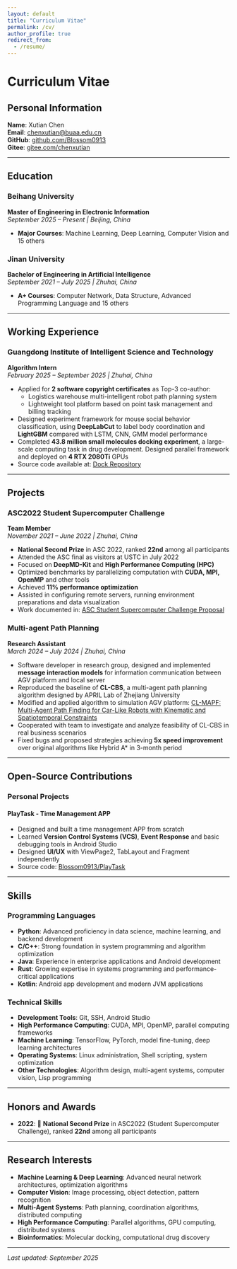 ```yaml
---
layout: default
title: "Curriculum Vitae"
permalink: /cv/
author_profile: true
redirect_from:
  - /resume/
---
```


# Curriculum Vitae

## Personal Information

**Name**: Xutian Chen  
**Email**: chenxutian@buaa.edu.cn  
**GitHub**: [github.com/Blossom0913](https://github.com/Blossom0913)  
**Gitee**: [gitee.com/chenxutian](https://gitee.com/chenxutian)

---

## Education

### Beihang University
**Master of Engineering in Electronic Information**  
*September 2025 – Present | Beijing, China*

- **Major Courses**: Machine Learning, Deep Learning, Computer Vision and 15 others

### Jinan University  
**Bachelor of Engineering in Artificial Intelligence**  
*September 2021 – July 2025 | Zhuhai, China*

- **A+ Courses**: Computer Network, Data Structure, Advanced Programming Language and 15 others

---

## Working Experience

### Guangdong Institute of Intelligent Science and Technology
**Algorithm Intern**  
*February 2025 – September 2025 | Zhuhai, China*

- Applied for **2 software copyright certificates** as Top-3 co-author:
  - Logistics warehouse multi-intelligent robot path planning system
  - Lightweight tool platform based on point task management and billing tracking
- Designed experiment framework for mouse social behavior classification, using **DeepLabCut** to label body coordination and **LightGBM** compared with LSTM, CNN, GMM model performance
- Completed **43.8 million small molecules docking experiment**, a large-scale computing task in drug development. Designed parallel framework and deployed on **4 RTX 2080Ti** GPUs
- Source code available at: [Dock Repository](https://github.com/Blossom0913)

---

## Projects

### ASC2022 Student Supercomputer Challenge
**Team Member**  
*November 2021 – June 2022 | Zhuhai, China*

- **National Second Prize** in ASC 2022, ranked **22nd** among all participants
- Attended the ASC final as visitors at USTC in July 2022
- Focused on **DeepMD-Kit** and **High Performance Computing (HPC)**
- Optimized benchmarks by parallelizing computation with **CUDA, MPI, OpenMP** and other tools
- Achieved **11% performance optimization**
- Assisted in configuring remote servers, running environment preparations and data visualization
- Work documented in: [ASC Student Supercomputer Challenge Proposal](https://github.com/Blossom0913)

### Multi-agent Path Planning
**Research Assistant**  
*March 2024 – July 2024 | Zhuhai, China*

- Software developer in research group, designed and implemented **message interaction models** for information communication between AGV platform and local server
- Reproduced the baseline of **CL-CBS**, a multi-agent path planning algorithm designed by APRIL Lab of Zhejiang University
- Modified and applied algorithm to simulation AGV platform: [CL-MAPF: Multi-Agent Path Finding for Car-Like Robots with Kinematic and Spatiotemporal Constraints](https://github.com/Blossom0913)
- Cooperated with team to investigate and analyze feasibility of CL-CBS in real business scenarios
- Fixed bugs and proposed strategies achieving **5x speed improvement** over original algorithms like Hybrid A* in 3-month period

---

## Open-Source Contributions

### Personal Projects

#### PlayTask - Time Management APP
- Designed and built a time management APP from scratch
- Learned **Version Control Systems (VCS)**, **Event Response** and basic debugging tools in Android Studio
- Designed **UI/UX** with ViewPage2, TabLayout and Fragment independently
- Source code: [Blossom0913/PlayTask](https://github.com/Blossom0913/PlayTask)

---

## Skills

### Programming Languages
- **Python**: Advanced proficiency in data science, machine learning, and backend development
- **C/C++**: Strong foundation in system programming and algorithm optimization
- **Java**: Experience in enterprise applications and Android development
- **Rust**: Growing expertise in systems programming and performance-critical applications
- **Kotlin**: Android app development and modern JVM applications

### Technical Skills
- **Development Tools**: Git, SSH, Android Studio
- **High Performance Computing**: CUDA, MPI, OpenMP, parallel computing frameworks
- **Machine Learning**: TensorFlow, PyTorch, model fine-tuning, deep learning architectures
- **Operating Systems**: Linux administration, Shell scripting, system optimization
- **Other Technologies**: Algorithm design, multi-agent systems, computer vision, Lisp programming

---

## Honors and Awards

- **2022**: 🥈 **National Second Prize** in ASC2022 (Student Supercomputer Challenge), ranked **22nd** among all participants

---

## Research Interests

- **Machine Learning & Deep Learning**: Advanced neural network architectures, optimization algorithms
- **Computer Vision**: Image processing, object detection, pattern recognition
- **Multi-Agent Systems**: Path planning, coordination algorithms, distributed computing
- **High Performance Computing**: Parallel algorithms, GPU computing, distributed systems
- **Bioinformatics**: Molecular docking, computational drug discovery

---

*Last updated: September 2025*
